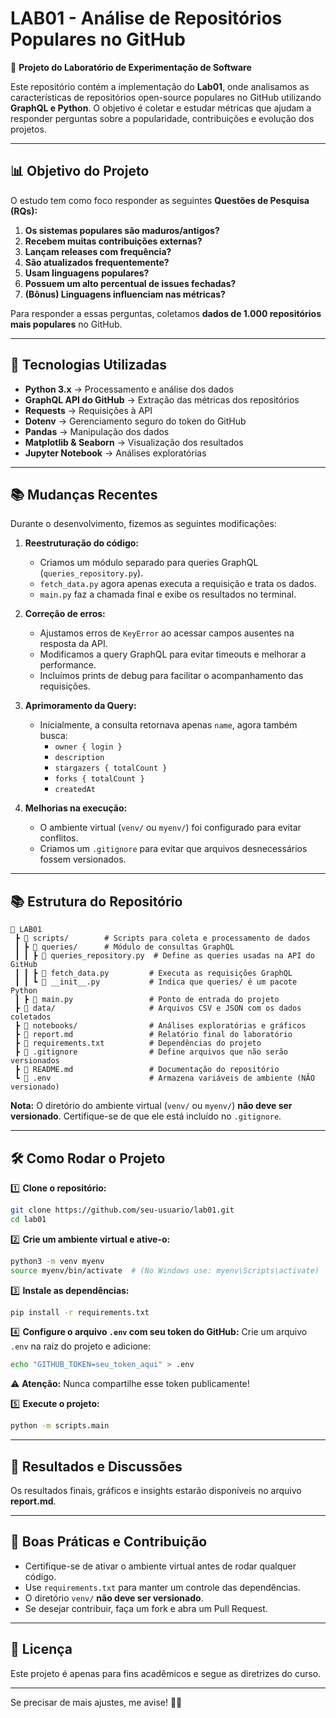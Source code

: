 # **LAB01 - Análise de Repositórios Populares no GitHub**

📌 **Projeto do Laboratório de Experimentação de Software**

Este repositório contém a implementação do **Lab01**, onde analisamos as características de repositórios open-source populares no GitHub utilizando **GraphQL e Python**. O objetivo é coletar e estudar métricas que ajudam a responder perguntas sobre a popularidade, contribuições e evolução dos projetos.

---

## 📊 **Objetivo do Projeto**

O estudo tem como foco responder as seguintes **Questões de Pesquisa (RQs):**

1. **Os sistemas populares são maduros/antigos?**
2. **Recebem muitas contribuições externas?**
3. **Lançam releases com frequência?**
4. **São atualizados frequentemente?**
5. **Usam linguagens populares?**
6. **Possuem um alto percentual de issues fechadas?**
7. **(Bônus) Linguagens influenciam nas métricas?**

Para responder a essas perguntas, coletamos **dados de 1.000 repositórios mais populares** no GitHub.

---

## 🚀 **Tecnologias Utilizadas**

- **Python 3.x** → Processamento e análise dos dados
- **GraphQL API do GitHub** → Extração das métricas dos repositórios
- **Requests** → Requisições à API
- **Dotenv** → Gerenciamento seguro do token do GitHub
- **Pandas** → Manipulação dos dados
- **Matplotlib & Seaborn** → Visualização dos resultados
- **Jupyter Notebook** → Análises exploratórias

---

## 📚 **Mudanças Recentes**

Durante o desenvolvimento, fizemos as seguintes modificações:

1. **Reestruturação do código:**
   - Criamos um módulo separado para queries GraphQL (`queries_repository.py`).
   - `fetch_data.py` agora apenas executa a requisição e trata os dados.
   - `main.py` faz a chamada final e exibe os resultados no terminal.

2. **Correção de erros:**
   - Ajustamos erros de `KeyError` ao acessar campos ausentes na resposta da API.
   - Modificamos a query GraphQL para evitar timeouts e melhorar a performance.
   - Incluímos prints de debug para facilitar o acompanhamento das requisições.

3. **Aprimoramento da Query:**
   - Inicialmente, a consulta retornava apenas `name`, agora também busca:
     - `owner { login }`
     - `description`
     - `stargazers { totalCount }`
     - `forks { totalCount }`
     - `createdAt`

4. **Melhorias na execução:**
   - O ambiente virtual (`venv/` ou `myenv/`) foi configurado para evitar conflitos.
   - Criamos um `.gitignore` para evitar que arquivos desnecessários fossem versionados.

---

## 📚 **Estrutura do Repositório**

```text
📝 LAB01
 ┣ 📂 scripts/        # Scripts para coleta e processamento de dados
 ┃ ┣ 📂 queries/      # Módulo de consultas GraphQL
 ┃ ┃ ┣ 📄 queries_repository.py  # Define as queries usadas na API do GitHub
 ┃ ┃ ┣ 📄 fetch_data.py         # Executa as requisições GraphQL
 ┃ ┃ ┗ 📄 __init__.py           # Indica que queries/ é um pacote Python
 ┃ ┣ 📄 main.py                 # Ponto de entrada do projeto
 ┣ 📂 data/                     # Arquivos CSV e JSON com os dados coletados
 ┣ 📂 notebooks/                # Análises exploratórias e gráficos
 ┣ 📄 report.md                 # Relatório final do laboratório
 ┣ 📄 requirements.txt          # Dependências do projeto
 ┣ 📄 .gitignore                # Define arquivos que não serão versionados
 ┣ 📄 README.md                 # Documentação do repositório
 ┗ 📄 .env                      # Armazena variáveis de ambiente (NÃO versionado)
```

**Nota:** O diretório do ambiente virtual (`venv/` ou `myenv/`) **não deve ser versionado**. Certifique-se de que ele está incluído no `.gitignore`.

---

## 🛠 **Como Rodar o Projeto**

1️⃣ **Clone o repositório:**

```sh
git clone https://github.com/seu-usuario/lab01.git
cd lab01
```

2️⃣ **Crie um ambiente virtual e ative-o:**

```sh
python3 -m venv myenv
source myenv/bin/activate  # (No Windows use: myenv\Scripts\activate)
```

3️⃣ **Instale as dependências:**

```sh
pip install -r requirements.txt
```

4️⃣ **Configure o arquivo `.env` com seu token do GitHub:**
Crie um arquivo `.env` na raiz do projeto e adicione:

```sh
echo "GITHUB_TOKEN=seu_token_aqui" > .env
```

⚠ **Atenção:** Nunca compartilhe esse token publicamente!

5️⃣ **Execute o projeto:**

```sh
python -m scripts.main
```

---

## 📢 **Resultados e Discussões**

Os resultados finais, gráficos e insights estarão disponíveis no arquivo **report.md**.

---

## 🐝 **Boas Práticas e Contribuição**

- Certifique-se de ativar o ambiente virtual antes de rodar qualquer código.
- Use `requirements.txt` para manter um controle das dependências.
- O diretório `venv/` **não deve ser versionado**.
- Se desejar contribuir, faça um fork e abra um Pull Request.

---

## 📝 **Licença**

Este projeto é apenas para fins acadêmicos e segue as diretrizes do curso.

---

Se precisar de mais ajustes, me avise! 🚀😊
